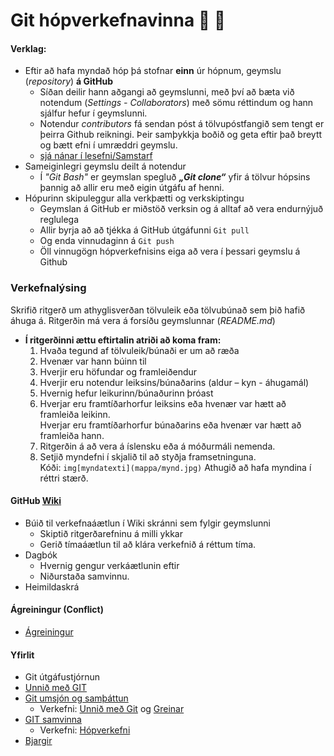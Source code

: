 # Git hópverkefnavinna :running: :running: 

#### Verklag:
* Eftir að hafa myndað hóp þá stofnar **einn** úr hópnum, geymslu (_repository_) **á GitHub**
	* Síðan deilir hann aðgangi að geymslunni, með því að bæta við notendum (_Settings - Collaborators_) með sömu réttindum og hann sjálfur hefur í geymslunni. 
	* Notendur _contributors_ fá sendan póst á tölvupóstfangið sem tengt er þeirra Github reikningi. Þeir samþykkja boðið og geta eftir það breytt og bætt efni í umræddri geymslu. 
	* [sjá nánar í lesefni/Samstarf](Lesefni/Samstarf%20á%20GitHub.pdf)
* Sameiginlegri geymslu deilt á notendur
	* Í _"Git Bash"_ er geymslan spegluð _**„Git clone“**_ yfir á tölvur hópsins þannig að allir eru með eigin útgáfu af henni. 
* Hópurinn skipuleggur alla verkþætti og verkskiptingu
	* Geymslan á GitHub er miðstöð verksin og á alltaf að vera endurnýjuð reglulega
	* Allir byrja að að tjékka á GitHub útgáfunni ```Git pull```
	* Og enda vinnudaginn á ```Git push```
	* Öll vinnugögn hópverkefnisins eiga að vera í þessari geymslu á Github

### Verkefnalýsing 
Skrifið ritgerð um athyglisverðan tölvuleik eða tölvubúnað sem þið hafið áhuga á. 
Ritgerðin má vera á forsíðu geymslunnar (*README.md*)
*	**Í ritgerðinni ættu eftirtalin atriði að koma fram:**
	1.	Hvaða tegund af tölvuleik/búnaði er um að ræða
	2.	Hvenær var hann búinn til 
	3.	Hverjir eru höfundar og framleiðendur
	4.	Hverjir eru notendur leiksins/búnaðarins (aldur – kyn - áhugamál)
	5.	Hvernig hefur leikurinn/búnaðurinn þróast
	6.	Hverjar eru framtíðarhorfur leiksins eða hvenær var hætt að framleiða leikinn.
		<br>Hverjar eru framtíðarhorfur búnaðarins eða hvenær var hætt að framleiða hann.
	7.	Ritgerðin á að vera á íslensku eða á móðurmáli nemenda.
	8.	Setjið myndefni í skjalið til að styðja framsetninguna.
		<br>Kóði: ```img[myndatexti](mappa/mynd.jpg)``` Athugið að hafa myndina í réttri stærð.

#### GitHub [Wiki](https://github.com/vefhonnun/Git/wiki/)
*	Búið til verkefnaáætlun í Wiki skránni sem fylgir geymslunni
	* Skiptið ritgerðarefninu á milli ykkar
	* Gerið tímaáætlun til að klára verkefnið á réttum tíma.
* 	Dagbók 
	*	Hvernig gengur verkáætlunin eftir
	*	Niðurstaða samvinnu. 
* 	Heimildaskrá

#### Ágreiningur (Conflict)
*	[Ágreiningur](Ágreiningur.md)

#### Yfirlit
* Git útgáfustjórnun
* [Unnið með GIT](Git.md)
* [Git umsjón og samþáttun](Umsjón.md)
	* Verkefni: [Unnið með Git](Vinnuferli.md) og [Greinar](Greinar.md)
* [GIT samvinna](Samvinna.md)
	* Verkefni: [Hópverkefni](Hópverkefnavinna.md)
* [Bjargir](Bjargir.md)

